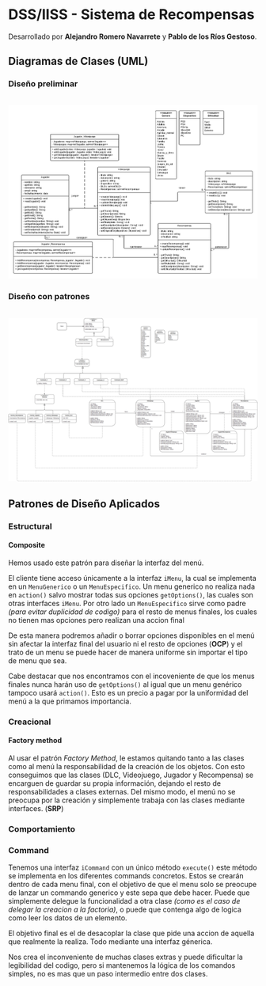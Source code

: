 # DSS/IISS - Sistema de Recompensas

Desarrollado por **Alejandro Romero Navarrete** y **Pablo de los Ríos Gestoso**.



## Diagramas de Clases (UML)

### Diseño preliminar
​	![Diseño Preliminar](Disenyo/Disenyo_Preliminar.png)

### Diseño con patrones
​	![Diseño Patrones](Disenyo/Disenyo.png)



## Patrones de Diseño Aplicados

### Estructural

#### Composite 

Hemos usado este patrón para diseñar la interfaz del menú.

El cliente tiene acceso únicamente a la interfaz `iMenu`, la cual se implementa en un `MenuGenerico` o un `MenuEspecifico`. Un menu generico no realiza nada en `action()` salvo mostrar todas sus opciones `getOptions()`, las cuales son otras interfaces `iMenu`. Por otro lado un `MenuEspecifico` sirve como padre *(para evitar duplicidad de codigo)* para el resto de menus finales, los cuales no tienen mas opciones pero realizan una accion final

De esta manera podremos añadir o borrar opciones disponibles en el menú sin afectar la interfaz final del usuario ni el resto de opciones (**OCP**) y el trato de un menu se puede hacer de manera uniforme sin importar el tipo de menu que sea.

Cabe destacar que nos encontramos con el incoveniente de que los menus finales nunca harán uso de `getOptions()` al igual que un menu genérico tampoco usará `action()`. Esto es un precio a pagar por la uniformidad del menú a la que primamos importancia. 

### Creacional

#### Factory method

Al usar el patrón *Factory Method*, le estamos quitando tanto a las clases como al menú la responsabilidad de la creación de los objetos. Con esto conseguimos que las clases (DLC, Videojuego, Jugador y Recompensa) se encarguen de guardar su propia información, dejando el resto de responsabilidades a clases externas. Del mismo modo, el menú no se preocupa por la creación y simplemente trabaja con las clases mediante interfaces. (**SRP**)

### Comportamiento

### Command

Tenemos una interfaz `iCommand` con un único método `execute()` este método se implementa en los diferentes commands concretos. Estos se crearán dentro de cada menu final, con el objetivo de que el menu solo se preocupe de lanzar un commando generico y este sepa que debe hacer. Puede que simplemente delegue la funcionalidad a otra clase *(como es el caso de delegar la creacion a la factoria)*, o puede que contenga algo de logica como leer los datos de un elemento.

El objetivo final es el de desacoplar la clase que pide una accion de aquella que realmente la realiza. Todo mediante una interfaz génerica.

Nos crea el inconveniente de muchas clases extras y puede dificultar la legibilidad del codigo, pero si mantenemos la lógica de los comandos simples, no es mas que un paso intermedio entre dos clases.
